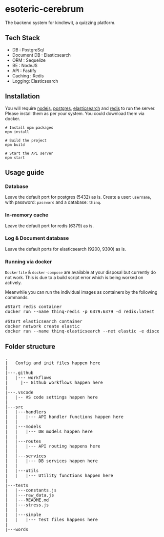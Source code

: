 esoteric-cerebrum
=

The backend system for kindlewit, a quizzing platform.

## Tech Stack
- DB : PostgreSql
- Document DB : Elasticsearch
- ORM : Sequelize
- BE : NodeJS
- API : Fastify
- Caching : Redis
- Logging: Elasticsearch

## Installation
You will require [nodejs](https://nodejs.org/en/download/), [postgres](https://www.postgresql.org/download/), [elasticsearch](https://www.elastic.co/downloads/elasticsearch) and [redis](https://redis.io/download/) to run the server. Please install them as per your system. You could download them via docker.

```
# Install npm packages
npm install

# Build the project
npm build

# Start the API server
npm start
```

## Usage guide
### Database
Leave the default port for postgres (5432) as is.
Create a user: `username`, with password: `password` and a database: `thinq`.

### In-memory cache
Leave the default port for redis (6379) as is.

### Log & Document database
Leave the default ports for elasticsearch (9200, 9300) as is.

### Running via docker
`Dockerfile` & `docker-compose` are available at your disposal but currently do not work. This is due to a build script error which is being worked on actively.

Meanwhile you can run the individual images as containers by the following commands.
<pre>
#Start redis container
docker run --name thinq-redis -p 6379:6379 -d redis:latest<br/>
#Start elasticsearch container
docker network create elastic
docker run --name thinq-elasticsearch --net elastic -e discovery.type="single-node" -p 9200:9200 -p 9300:9300 -d elasticsearch:7.17.2
</pre>

## Folder structure

<pre>
.
|   Config and init files happen here
|
|---.github
|   |--- workflows
|     |-- Github workflows happen here
|
|---.vscode
|   |-- VS code settings happen here
|
|---src
|   |---handlers
|   |   |--- API handler functions happen here
|   |
|   |---models
|   |   |--- DB models happen here
|   |
|   |---routes
|   |   |--- API routing happens here
|   |
|   |---services
|   |   |--- DB services happen here
|   |
|   |---utils
|   |   |--- Utility functions happen here
|
|---tests
|   |---constants.js
|   |---raw_data.js
|   |---README.md
|   |---stress.js
|   |
|   |---simple
|   |   |--- Test files happens here
|
|---words
</pre>
